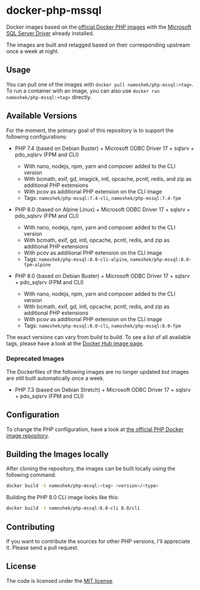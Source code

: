 # docker-php-mssql

Docker images based on the [official Docker PHP images](https://hub.docker.com/_/php/) with
the [Microsoft SQL Server Driver](https://github.com/Microsoft/msphpsql) already installed.

The images are built and retagged based on their corresponding upstream once a week at night.

## Usage

You can pull one of the images with `docker pull namoshek/php-mssql:<tag>`.
To run a container with an image, you can also use `docker run namoshek/php-mssql:<tag>` directly.

## Available Versions

For the moment, the primary goal of this repository is to support the following configurations:

- PHP 7.4 (based on Debian Buster) + Microsoft ODBC Driver 17 + sqlsrv + pdo_sqlsrv (FPM and CLI)
  - With nano, nodejs, npm, yarn and composer added to the CLI version
  - With bcmath, exif, gd, imagick, intl, opcache, pcntl, redis, and zip as additional PHP extensions
  - With pcov as additional PHP extension on the CLI image
  - Tags: `namoshek/php-mssql:7.4-cli`, `namoshek/php-mssql:7.4-fpm`

- PHP 8.0 (based on Alpine Linux) + Microsoft ODBC Driver 17 + sqlsrv + pdo_sqlsrv (FPM and CLI)
  - With nano, nodejs, npm, yarn and composer added to the CLI version
  - With bcmath, exif, gd, intl, opcache, pcntl, redis, and zip as additional PHP extensions
  - With pcov as additional PHP extension on the CLI image
  - Tags: `namoshek/php-mssql:8.0-cli-alpine`, `namoshek/php-mssql:8.0-fpm-alpine`

- PHP 8.0 (based on Debian Buster) + Microsoft ODBC Driver 17 + sqlsrv + pdo_sqlsrv (FPM and CLI)
  - With nano, nodejs, npm, yarn and composer added to the CLI version
  - With bcmath, exif, gd, intl, opcache, pcntl, redis, and zip as additional PHP extensions
  - With pcov as additional PHP extension on the CLI image
  - Tags: `namoshek/php-mssql:8.0-cli`, `namoshek/php-mssql:8.0-fpm`

The exact versions can vary from build to build.
To see a list of all available tags, please have a look at the [Docker Hub image page](https://hub.docker.com/r/namoshek/php-mssql).

### Deprecated Images

The Dockerfiles of the following images are no longer updated but images are still built automatically once a week.

- PHP 7.3 (based on Debian Stretch) + Microsoft ODBC Driver 17 + sqlsrv + pdo_sqlsrv (FPM and CLI)

## Configuration

To change the PHP configuration, have a look at [the official PHP Docker image repository](https://hub.docker.com/_/php/).

## Building the Images locally

After cloning the repository, the images can be built locally using the following command:
```sh
docker build -t namoshek/php-mssql:<tag> <version>/<type>
```
Building the PHP 8.0 CLI image looks like this:
```sh
docker build -t namoshek/php-mssql:8.0-cli 8.0/cli
```

## Contributing

If you want to contribute the sources for other PHP versions, I'll appreciate it. Please send a pull request.

## License

The code is licensed under the [MIT license](LICENSE).
